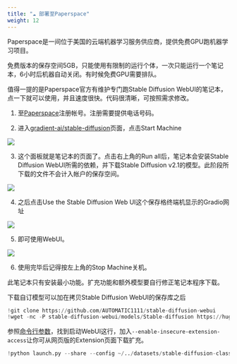 ```yaml
---
title: "☁️ 部署至Paperspace"
weight: 12
---
```


Paperspace是一间位于美国的云端机器学习服务供应商，提供免费GPU跑机器学习项目。

免费版本的保存空间5GB，只能使用有限制的运行个体，一次只能运行一个笔记本，6小时后机器自动关闭。有时候免费GPU需要排队。

值得一提的是Paperspace官方有维护专门跑Stable Diffusion WebUI的笔记本，点一下就可以使用，并且速度很快。代码很清晰，可按照需求修改。


1. 至[Paperspace](https://www.paperspace.com/)注册帐号。注册需要提供电话号码。

2. 进入[gradient-ai/stable-diffusion](https://console.paperspace.com/github/gradient-ai/stable-diffusion?machine=Free-GPU&ref=blog.paperspace.com)页面，点击Start Machine

![](../../../images/deploy-to-paperspace-1.webp)

3. 这个面板就是笔记本的页面了。点击右上角的Run all后，笔记本会安装Stable Diffusion WebUI所需的依赖，并下载Stable Diffusion v2.1的模型。此阶段所下载的文件不会计入帐户的保存空间。

![](../../../images/deploy-to-paperspace-2.webp)


4. 之后点击Use the Stable Diffusion Web UI这个保存格终端机显示的Gradio网址

![](../../../images/deploy-to-paperspace-3.webp)


5. 即可使用WebUI。

![](../../../images/deploy-to-paperspace-4.webp)

6. 使用完毕后记得按左上角的Stop Machine关机。


此笔记本只有安装最小功能。扩充功能和额外模型要自行修正笔记本程序下载。

下载自订模型可以加在拷贝Stable Diffusion WebUI的保存库之后
```python
!git clone https://github.com/AUTOMATIC1111/stable-diffusion-webui
!wget -nc -P stable-diffusion-webui/models/Stable-diffusion https://huggingface.co/andite/anything-v4.0/resolve/main/anything-v4.5-pruned.safetensors
```

参照[命令行参数](../installation/command-line-arguments-and-settings/)，找到启动WebUI这行，加入`--enable-insecure-extension-access`让你可从网页版的Extension页面下载扩充。
```python
!python launch.py --share --config ~/../datasets/stable-diffusion-classic-v2/768-v-ema.yaml --ckpt ~/../datasets/stable-diffusion-classic-v2/768-v-ema.ckpt --enable-insecure-extension-access
```
